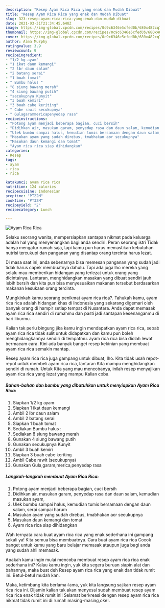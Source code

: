 ```yaml
---
description: "Resep Ayam Rica Rica yang enak dan Mudah Dibuat"
title: "Resep Ayam Rica Rica yang enak dan Mudah Dibuat"
slug: 323-resep-ayam-rica-rica-yang-enak-dan-mudah-dibuat
date: 2021-03-31T21:34:45.648Z
image: https://img-global.cpcdn.com/recipes/0c9c6346e5cfed0b/680x482cq70/ayam-rica-rica-foto-resep-utama.jpg
thumbnail: https://img-global.cpcdn.com/recipes/0c9c6346e5cfed0b/680x482cq70/ayam-rica-rica-foto-resep-utama.jpg
cover: https://img-global.cpcdn.com/recipes/0c9c6346e5cfed0b/680x482cq70/ayam-rica-rica-foto-resep-utama.jpg
author: Alma Murphy
ratingvalue: 3.9
reviewcount: 9
recipeingredient:
- "1/2 kg ayam"
- "1 ikat daun kemangi"
- "2 lbr daun salam"
- "2 batang serai"
- "1 buah tomat"
- " Bumbu halus "
- "8 siung bawang merah"
- "4 siung bawang putih"
- "secukupnya Kunyit"
- "3 buah kemiri"
- "3 buah cabe keriting"
- " Cabe rawit secukupnya"
- " Gulagarammericapenyedap rasa"
recipeinstructions:
- "Potong ayam menjadi beberapa bagian, cuci bersih"
- "Didihkan air, masukan garam, penyedap rasa dan daun salam, kemudian masukan ayam,"
- "Ulek bumbu sampai halus, kemudian tumis bersamaan dengan daun salam, serai sampai harum"
- "Masukan ayam yang sudah direbus, tmabhakan aor secukupnya"
- "Masukan daun kemangi dan tomat"
- "Ayam rica rica siap dihidangkan"
categories:
- Resep
tags:
- ayam
- rica
- rica

katakunci: ayam rica rica 
nutrition: 124 calories
recipecuisine: Indonesian
preptime: "PT22M"
cooktime: "PT32M"
recipeyield: "2"
recipecategory: Lunch

---
```



![Ayam Rica Rica](https://img-global.cpcdn.com/recipes/0c9c6346e5cfed0b/680x482cq70/ayam-rica-rica-foto-resep-utama.jpg)

Selaku seorang wanita, mempersiapkan santapan nikmat pada keluarga adalah hal yang menyenangkan bagi anda sendiri. Peran seorang istri Tidak hanya mengatur rumah saja, tapi kamu pun harus memastikan kebutuhan nutrisi tercukupi dan panganan yang disantap orang tercinta harus lezat.

Di masa  saat ini, anda sebenarnya bisa memesan panganan yang sudah jadi tidak harus capek membuatnya dahulu. Tapi ada juga lho mereka yang selalu mau memberikan hidangan yang terlezat untuk orang yang dicintainya. Lantaran, menghidangkan masakan yang dibuat sendiri jauh lebih bersih dan kita pun bisa menyesuaikan makanan tersebut berdasarkan makanan kesukaan orang tercinta. 



Mungkinkah kamu seorang penikmat ayam rica rica?. Tahukah kamu, ayam rica rica adalah hidangan khas di Indonesia yang sekarang digemari oleh banyak orang di hampir setiap tempat di Nusantara. Anda dapat memasak ayam rica rica sendiri di rumahmu dan pasti jadi santapan kesenanganmu di hari liburmu.

Kalian tak perlu bingung jika kamu ingin mendapatkan ayam rica rica, sebab ayam rica rica tidak sulit untuk didapatkan dan kamu pun boleh menghidangkannya sendiri di tempatmu. ayam rica rica bisa diolah lewat bermacam cara. Kini ada banyak banget resep kekinian yang membuat ayam rica rica semakin mantap.

Resep ayam rica rica juga gampang untuk dibuat, lho. Kita tidak usah repot-repot untuk membeli ayam rica rica, lantaran Kita mampu menghidangkan sendiri di rumah. Untuk Kita yang mau mencobanya, inilah resep menyajikan ayam rica rica yang lezat yang mampu Kalian coba.

<!--inarticleads1-->

##### Bahan-bahan dan bumbu yang dibutuhkan untuk menyiapkan Ayam Rica Rica:

1. Siapkan 1/2 kg ayam
1. Siapkan 1 ikat daun kemangi
1. Ambil 2 lbr daun salam
1. Ambil 2 batang serai
1. Siapkan 1 buah tomat
1. Sediakan  Bumbu halus :
1. Sediakan 8 siung bawang merah
1. Gunakan 4 siung bawang putih
1. Gunakan secukupnya Kunyit
1. Ambil 3 buah kemiri
1. Siapkan 3 buah cabe keriting
1. Ambil  Cabe rawit (secukupnya)
1. Gunakan  Gula,garam,merica,penyedap rasa




<!--inarticleads2-->

##### Langkah-langkah membuat Ayam Rica Rica:

1. Potong ayam menjadi beberapa bagian, cuci bersih
1. Didihkan air, masukan garam, penyedap rasa dan daun salam, kemudian masukan ayam,
1. Ulek bumbu sampai halus, kemudian tumis bersamaan dengan daun salam, serai sampai harum
1. Masukan ayam yang sudah direbus, tmabhakan aor secukupnya
1. Masukan daun kemangi dan tomat
1. Ayam rica rica siap dihidangkan




Wah ternyata cara buat ayam rica rica yang enak sederhana ini gampang sekali ya! Kita semua bisa membuatnya. Cara buat ayam rica rica Cocok banget untuk kamu yang baru belajar memasak ataupun juga bagi anda yang sudah ahli memasak.

Apakah kamu ingin mulai mencoba membuat resep ayam rica rica enak sederhana ini? Kalau kamu ingin, yuk kita segera buruan siapin alat dan bahannya, maka buat deh Resep ayam rica rica yang enak dan tidak rumit ini. Betul-betul mudah kan. 

Maka, ketimbang kita berlama-lama, yuk kita langsung sajikan resep ayam rica rica ini. Dijamin kalian tak akan menyesal sudah membuat resep ayam rica rica enak tidak rumit ini! Selamat berkreasi dengan resep ayam rica rica nikmat tidak rumit ini di rumah masing-masing,oke!.

